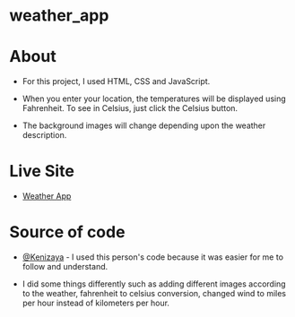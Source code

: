 # weather_app


# About

- For this project, I used HTML, CSS and JavaScript. 

- When you enter your location, the temperatures will be displayed using Fahrenheit. To see in Celsius, just click the Celsius button. 

- The background images will change depending upon the weather description.

# Live Site

- [Weather App](https://dazzling-gumdrop-6aed62.netlify.app)


# Source of code 

 - [@Kenizaya](https://github.com/kenizaya/weather-app/blob/main/script.js) - I used this person's code because it was easier for me to follow and understand.
 
 - I did some things differently such as adding different images according to the weather, fahrenheit to celsius conversion, changed wind to miles per hour instead of kilometers per hour.
